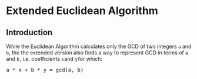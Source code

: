 # Extended Euclidean Algorithm
## Introduction
While the Euclidean Algorithm calculates only the GCD of two integers `a` and `b`, the the extended version also finds a way to represent GCD in terms of `a` and `b` , i.e. coefficients `x` and `y` for which:
<pre>a * x + b * y = gcd(a, b)</pre>
